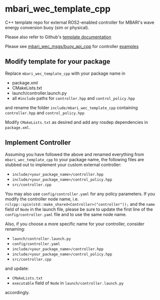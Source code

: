 # mbari_wec_template_cpp
C++ template repo for external ROS2-enabled controller for MBARI's wave energy conversion buoy (sim or physical).

Please also refer to Github's
[template documentation](https://docs.github.com/en/repositories/creating-and-managing-repositories/creating-a-repository-from-a-template)

Please see [mbari_wec_msgs/buoy_api_cpp](https://github.com/osrf/mbari_wec_msgs/tree/main/buoy_api_cpp)
for controller [examples](https://github.com/osrf/mbari_wec_msgs/tree/main/buoy_api_cpp/examples)

## Modify template for your package
Replace `mbari_wec_template_cpp` with your package name in

- package.xml
- CMakeLists.txt
- launch/controller.launch.py
- all `#include` paths for `controller.hpp` and `control_policy.hpp`

and rename the folder `include/mbari_wec_template_cpp` containing `controller.hpp` and `control_policy.hpp`

Modify `CMakeLists.txt` as desired and add any rosdep dependencies in `package.xml`.

## Implement Controller
Assuming you have followed the above and renamed everything from `mbari_wec_template_cpp` to your package name,
the following files are stubbed out to implement your custom external controller:
- `include/<your_package_name>/controller.hpp`
- `include/<your_package_name>/control_policy.hpp`
- `src/controller.cpp`

You may also use `config/controller.yaml` for any policy parameters.
If you modify the controller node name, i.e. `rclcpp::spin(std::make_shared<Controller>("controller"));`
and the `name` field of `Node` in the launch file,
please be sure to update the first line of the `config/controller.yaml` file and to use the same node name.

Also, if you choose a more specific name for your controller,
consider renaming:
- `launch/controller.launch.py`
- `config/controller.yaml`
- `include/<your_package_name>/controller.hpp`
- `include/<your_package_name>/control_policy.hpp`
- `src/controller.cpp`

and update:

- `CMakeLists.txt`
- `executable` field of `Node` in `launch/controller.launch.py`

accordingly.

